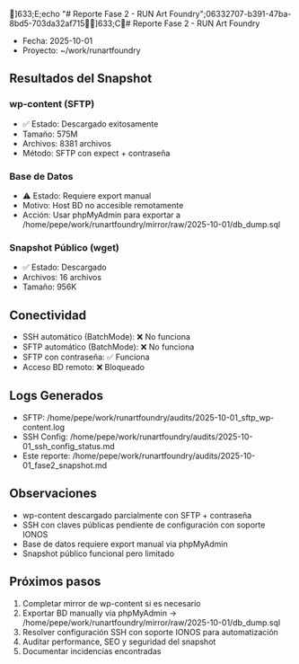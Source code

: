 ]633;E;echo "# Reporte Fase 2 - RUN Art Foundry";06332707-b391-47ba-8bd5-703da32af715]633;C# Reporte Fase 2 - RUN Art Foundry
- Fecha: 2025-10-01
- Proyecto: ~/work/runartfoundry

## Resultados del Snapshot

### wp-content (SFTP)
- ✅ Estado: Descargado exitosamente
- Tamaño: 575M
- Archivos: 8381 archivos
- Método: SFTP con expect + contraseña

### Base de Datos
- ⚠️ Estado: Requiere export manual
- Motivo: Host BD no accesible remotamente
- Acción: Usar phpMyAdmin para exportar a /home/pepe/work/runartfoundry/mirror/raw/2025-10-01/db_dump.sql

### Snapshot Público (wget)
- ✅ Estado: Descargado
- Archivos: 16 archivos
- Tamaño: 956K

## Conectividad
- SSH automático (BatchMode): ❌ No funciona
- SFTP automático (BatchMode): ❌ No funciona
- SFTP con contraseña: ✅ Funciona
- Acceso BD remoto: ❌ Bloqueado

## Logs Generados
- SFTP: /home/pepe/work/runartfoundry/audits/2025-10-01_sftp_wp-content.log
- SSH Config: /home/pepe/work/runartfoundry/audits/2025-10-01_ssh_config_status.md
- Este reporte: /home/pepe/work/runartfoundry/audits/2025-10-01_fase2_snapshot.md

## Observaciones
- wp-content descargado parcialmente con SFTP + contraseña
- SSH con claves públicas pendiente de configuración con soporte IONOS
- Base de datos requiere export manual via phpMyAdmin
- Snapshot público funcional pero limitado

## Próximos pasos
1. Completar mirror de wp-content si es necesario
2. Exportar BD manually via phpMyAdmin → /home/pepe/work/runartfoundry/mirror/raw/2025-10-01/db_dump.sql
3. Resolver configuración SSH con soporte IONOS para automatización
4. Auditar performance, SEO y seguridad del snapshot
5. Documentar incidencias encontradas
